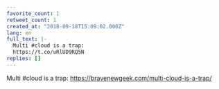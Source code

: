 ```yaml
---
favorite_count: 1
retweet_count: 1
created_at: "2018-09-18T15:09:02.000Z"
lang: en
full_text: |-
  Multi #cloud is a trap:
  https://t.co/uRlUD9RQ5N
replies: []
---
```


Multi #cloud is a trap: <https://bravenewgeek.com/multi-cloud-is-a-trap/>
